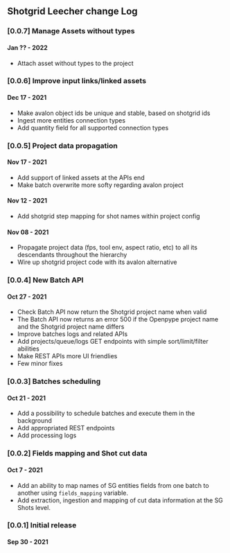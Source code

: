 ## Shotgrid Leecher change Log

### [0.0.7] Manage Assets without types
#### Jan ?? - 2022
  - Attach asset without types to the project
### [0.0.6] Improve input links/linked assets
#### Dec 17 - 2021
 - Make avalon object ids be unique and stable, based on shotgrid ids
 - Ingest more entities connection types
 - Add quantity field for all supported connection types
### [0.0.5] Project data propagation
#### Nov 17 - 2021
 - Add support of linked assets at the APIs end
 - Make batch overwrite more softy regarding avalon project
#### Nov 12 - 2021
 - Add shotgrid step mapping for shot names within project config
#### Nov 08 - 2021
 - Propagate project data (fps, tool env, aspect ratio, etc) to all its descendants throughout the hierarchy
 - Wire up shotgrid project code with its avalon alternative

### [0.0.4] New Batch API
#### Oct 27 - 2021
 - Check Batch API now return the Shotgrid project name when valid
 - The Batch API now returns an error 500 if the Openpype project name and the Shotgrid project name differs
 - Improve batches logs and related APIs
 - Add projects/queue/logs GET endpoints with simple sort/limit/filter abilities
 - Make REST APIs more UI friendlies
 - Few minor fixes

### [0.0.3] Batches scheduling
#### Oct 21 - 2021
 - Add a possibility to schedule batches and execute them in the background
 - Add appropriated REST endpoints
 - Add processing logs

### [0.0.2] Fields mapping and Shot cut data
#### Oct 7 - 2021
 - Add an ability to map names of SG entities fields from one batch to another using `fields_mapping` variable.
 - Add extraction, ingestion and mapping of cut data information at the SG Shots level.

### [0.0.1] Initial release
#### Sep 30 - 2021
